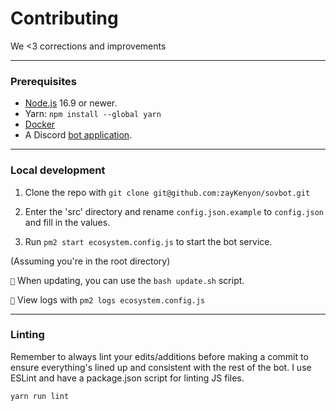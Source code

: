# Contributing
We <3 corrections and improvements

---

### Prerequisites
- [Node.js](https://nodejs.org/en/) 16.9 or newer.
- Yarn: `npm install --global yarn`
- [Docker](https://docs.docker.com/)
- A Discord [bot application](https://discord.com/developers/applications/).

---

### Local development

1. Clone the repo with `git clone git@github.com:zayKenyon/sovbot.git`

2. Enter the 'src' directory and rename `config.json.example` to `config.json` and fill in the values. 

3. Run `pm2 start ecosystem.config.js` to start the bot service.

(Assuming you're in the root directory)

`📝` When updating, you can use the `bash update.sh` script.

`📝` View logs with `pm2 logs ecosystem.config.js`

---

### Linting

Remember to always lint your edits/additions before making a commit to ensure everything's lined up and consistent with
the rest of the bot. I use ESLint and have a package.json script for linting JS files.

```bash
yarn run lint
```
